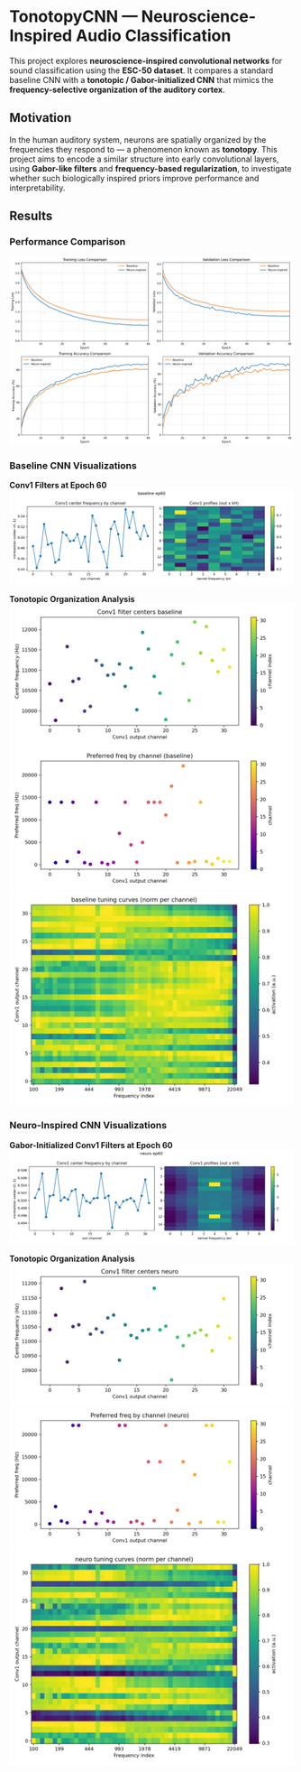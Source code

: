 # TonotopyCNN — Neuroscience-Inspired Audio Classification

This project explores **neuroscience-inspired convolutional networks** for sound classification using the **ESC-50 dataset**.
It compares a standard baseline CNN with a **tonotopic / Gabor-initialized CNN** that mimics the **frequency-selective organization of the auditory cortex**.

## Motivation

In the human auditory system, neurons are spatially organized by the frequencies they respond to — a phenomenon known as **tonotopy**.
This project aims to encode a similar structure into early convolutional layers, using **Gabor-like filters** and **frequency-based regularization**, to investigate whether such biologically inspired priors improve performance and interpretability.

## Results

### Performance Comparison

[![Comparison Curves](graphs/comparison_curves.png)](graphs/comparison_curves.png)

### Baseline CNN Visualizations

**Conv1 Filters at Epoch 60**
[![Baseline Conv1 Filters](graphs/baseline_conv1_ep60.png)](graphs/baseline_conv1_ep60.png)

**Tonotopic Organization Analysis**
[![Baseline Centers](graphs/baseline_centers_1759903798.png)](graphs/baseline_centers_1759903798.png)
[![Baseline Preferred Frequencies](graphs/baseline_preferred_freqs_1759903798.png)](graphs/baseline_preferred_freqs_1759903798.png)
[![Baseline Tuning Heatmap](graphs/baseline_tuning_heat_1759903798.png)](graphs/baseline_tuning_heat_1759903798.png)

### Neuro-Inspired CNN Visualizations

**Gabor-Initialized Conv1 Filters at Epoch 60**
[![Neuro Conv1 Filters](graphs/neuro_conv1_ep60.png)](graphs/neuro_conv1_ep60.png)

**Tonotopic Organization Analysis**
[![Neuro Centers](graphs/neuro_centers_1759903797.png)](graphs/neuro_centers_1759903797.png)
[![Neuro Preferred Frequencies](graphs/neuro_preferred_freqs_1759903798.png)](graphs/neuro_preferred_freqs_1759903798.png)
[![Neuro Tuning Heatmap](graphs/neuro_tuning_heat_1759903797.png)](graphs/neuro_tuning_heat_1759903797.png)

